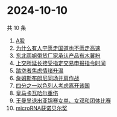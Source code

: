 # 2024-10-10

共 10 条

<!-- BEGIN -->
<!-- 最后更新时间 Thu Oct 10 2024 00:17:17 GMT+0800 (China Standard Time) -->

1. [A股](https://www.zhihu.com/search?q=A%E8%82%A1)
1. [为什么有人宁愿走国道也不愿走高速](https://www.zhihu.com/search?q=%E4%B8%BA%E4%BB%80%E4%B9%88%E6%9C%89%E4%BA%BA%E5%AE%81%E6%84%BF%E8%B5%B0%E5%9B%BD%E9%81%93%E4%B9%9F%E4%B8%8D%E6%84%BF%E8%B5%B0%E9%AB%98%E9%80%9F%20)
1. [东北雨姐带货厂家承认产品有木薯粉](https://www.zhihu.com/search?q=%E4%B8%9C%E5%8C%97%E9%9B%A8%E5%A7%90%E5%B8%A6%E8%B4%A7%E5%8E%82%E5%AE%B6%E6%89%BF%E8%AE%A4%E4%BA%A7%E5%93%81%E6%9C%89%E6%9C%A8%E8%96%AF%E7%B2%89)
1. [上交所延长接受指定交易申报指令时间](https://www.zhihu.com/search?q=%E4%B8%8A%E4%BA%A4%E6%89%80%E5%BB%B6%E9%95%BF%E6%8E%A5%E5%8F%97%E6%8C%87%E5%AE%9A%E4%BA%A4%E6%98%93%E7%94%B3%E6%8A%A5%E6%8C%87%E4%BB%A4%E6%97%B6%E9%97%B4)
1. [踏空者焦虑情绪升温](https://www.zhihu.com/search?q=%E8%B8%8F%E7%A9%BA%E8%80%85%E7%84%A6%E8%99%91%E6%83%85%E7%BB%AA%E5%8D%87%E6%B8%A9)
1. [詹姆斯布朗尼同场并肩作战](https://www.zhihu.com/search?q=%E8%A9%B9%E5%A7%86%E6%96%AF%E5%B8%83%E6%9C%97%E5%B0%BC%E5%90%8C%E5%9C%BA%E5%B9%B6%E8%82%A9%E4%BD%9C%E6%88%98)
1. [四分之一以色列人考虑离开该国](https://www.zhihu.com/search?q=%E5%9B%9B%E5%88%86%E4%B9%8B%E4%B8%80%E4%BB%A5%E8%89%B2%E5%88%97%E4%BA%BA%E8%80%83%E8%99%91%E7%A6%BB%E5%BC%80%E8%AF%A5%E5%9B%BD)
1. [皇马卡瓦哈尔重伤](https://www.zhihu.com/search?q=%E7%9A%87%E9%A9%AC%E5%8D%A1%E7%93%A6%E5%93%88%E5%B0%94%E9%87%8D%E4%BC%A4)
1. [王曼昱退出亚锦赛女单、女双和团体比赛](https://www.zhihu.com/search?q=%E7%8E%8B%E6%9B%BC%E6%98%B1%E9%80%80%E5%87%BA%E4%BA%9A%E9%94%A6%E8%B5%9B%E5%A5%B3%E5%8D%95%E3%80%81%E5%A5%B3%E5%8F%8C%E5%92%8C%E5%9B%A2%E4%BD%93%E6%AF%94%E8%B5%9B)
1. [microRNA获诺贝尔奖](https://www.zhihu.com/search?q=microRNA%E8%8E%B7%E8%AF%BA%E8%B4%9D%E5%B0%94%E5%A5%96)

<!-- END -->
